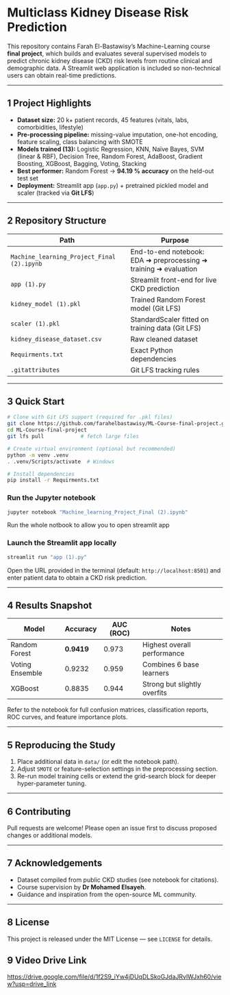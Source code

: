 # Multiclass Kidney Disease Risk Prediction

This repository contains Farah El-Bastawisy’s Machine-Learning course **final project**, which builds and evaluates several supervised models to predict chronic kidney disease (CKD) risk levels from routine clinical and demographic data. A Streamlit web application is included so non-technical users can obtain real-time predictions.

---
## 1  Project Highlights
- **Dataset size:** 20 k+ patient records, 45 features (vitals, labs, comorbidities, lifestyle)
- **Pre-processing pipeline:** missing-value imputation, one-hot encoding, feature scaling, class balancing with SMOTE
- **Models trained (13):** Logistic Regression, KNN, Naïve Bayes, SVM (linear & RBF), Decision Tree, Random Forest, AdaBoost, Gradient Boosting, XGBoost, Bagging, Voting, Stacking
- **Best performer:** Random Forest → **94.19 % accuracy** on the held-out test set
- **Deployment:** Streamlit app (`app.py`) + pretrained pickled model and scaler (tracked via **Git LFS**)

---
## 2  Repository Structure
| Path | Purpose |
|------|---------|
| `Machine_learning_Project_Final (2).ipynb` | End-to-end notebook: EDA ➜ preprocessing ➜ training ➜ evaluation |
| `app (1).py` | Streamlit front-end for live CKD prediction |
| `kidney_model (1).pkl` | Trained Random Forest model (Git LFS) |
| `scaler (1).pkl` | StandardScaler fitted on training data (Git LFS) |
| `kidney_disease_dataset.csv` | Raw cleaned dataset |
| `Requirments.txt` | Exact Python dependencies |
| `.gitattributes` | Git LFS tracking rules |

---
## 3  Quick Start
```bash
# Clone with Git LFS support (required for .pkl files)
git clone https://github.com/farahelbastawisy/ML-Course-final-project.git
cd ML-Course-final-project
git lfs pull            # fetch large files

# Create virtual environment (optional but recommended)
python -m venv .venv
. .venv/Scripts/activate  # Windows

# Install dependencies
pip install -r Requirments.txt
```

### Run the Jupyter notebook
```bash
jupyter notebook "Machine_learning_Project_Final (2).ipynb"
```
Run the whole notbook to allow you to open streamlit app

### Launch the Streamlit app locally
```bash
streamlit run "app (1).py"
```
Open the URL provided in the terminal (default: `http://localhost:8501`) and enter patient data to obtain a CKD risk prediction.

---
## 4  Results Snapshot
| Model | Accuracy | AUC (ROC) | Notes |
|-------|----------|-----------|-------|
| Random Forest | **0.9419** | 0.973 | Highest overall performance |
| Voting Ensemble | 0.9232 | 0.959 | Combines 6 base learners |
| XGBoost | 0.8835 | 0.944 | Strong but slightly overfits |

Refer to the notebook for full confusion matrices, classification reports, ROC curves, and feature importance plots.

---
## 5  Reproducing the Study
1. Place additional data in `data/` (or edit the notebook path).
2. Adjust `SMOTE` or feature-selection settings in the preprocessing section.
3. Re-run model training cells or extend the grid-search block for deeper hyper-parameter tuning.

---
## 6  Contributing
Pull requests are welcome! Please open an issue first to discuss proposed changes or additional models.

---
## 7  Acknowledgements
- Dataset compiled from public CKD studies (see notebook for citations).
- Course supervision by **Dr Mohamed Elsayeh**.
- Guidance and inspiration from the open-source ML community.

---
## 8  License
This project is released under the MIT License — see `LICENSE` for details.


## 9  Video Drive Link ##
https://drive.google.com/file/d/1f2S9_iYw4jDUqDLSkoGJdaJRvlWJxh60/view?usp=drive_link 
